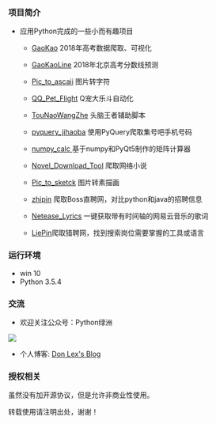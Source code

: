 ### 项目简介


* 应用Python完成的一些小而有趣项目
	* [GaoKao](https://github.com/stormdony/python_demo/tree/master/GaoKao)   			2018年高考数据爬取、可视化
	* [GaoKaoLine](https://github.com/stormdony/python_demo/tree/master/GaokaoLine)  		2018年北京高考分数线预测
	* [Pic_to_ascaii](https://github.com/stormdony/python_demo/tree/master/Pic_to_ascaii) 	图片转字符
	* [QQ_Pet_Flight](https://github.com/stormdony/python_demo/tree/master/QQ_Pet_Fight)		Q宠大乐斗自动化
	* [TouNaoWangZhe](https://github.com/stormdony/python_demo/tree/master/TouNaoWangZhe)   	头脑王者辅助脚本
	* [pyquery_jihaoba](https://github.com/stormdony/python_demo/tree/master/pyquery_jihaoba)	使用PyQuery爬取集号吧手机号码
	
	* [numpy_calc ](https://github.com/stormdony/python_demo/tree/master/numpy_calc) 基于numpy和PyQt5制作的矩阵计算器
	* [Novel_Download_Tool](https://github.com/stormdony/python_demo/tree/master/Novel_Download_Tool) 爬取网络小说
	* [Pic_to_sketck](https://github.com/stormdony/python_demo/tree/master/Pic_to_sketch) 图片转素描画
	* [zhipin](https://github.com/stormdony/python_demo/tree/master/zhipin) 爬取Boss直聘网，对比python和java的招聘信息
	* [Netease_Lyrics](https://github.com/stormdony/python_demo/tree/master/Netease_Lyrics) 一键获取带有时间轴的网易云音乐的歌词
	* [LiePin](https://github.com/stormdony/python_demo/tree/master/LiePin)爬取猎聘网，找到搜索岗位需要掌握的工具或语言
	
	

### 运行环境

* win 10
* Python 3.5.4




### 交流

* 欢迎关注公众号：Python绿洲

![](https://i.imgur.com/uhBvX0N.jpg)

* 个人博客: [Don Lex's Blog](https://stormdony.github.io)


### 授权相关

虽然没有加开源协议，但是允许非商业性使用。

转载使用请注明出处，谢谢！


